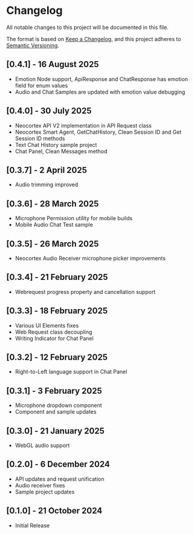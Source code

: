 # Changelog
All notable changes to this project will be documented in this file.

The format is based on [Keep a Changelog](https://keepachangelog.com/en/1.0.0/),
and this project adheres to [Semantic Versioning](https://semver.org/spec/v2.0.0.html).

## [0.4.1] - 16 August 2025
- Emotion Node support, ApiResponse and ChatResponse has emotion field for enum values
- Audio and Chat Samples are updated with emotion value debugging

## [0.4.0] - 30 July 2025
- Neocortex API V2 implementation in API Request class
- Neocortex Smart Agent, GetChatHistory, Clean Session ID and Get Session ID methods
- Text Chat History sample project
- Chat Panel, Clean Messages method

## [0.3.7] - 2 April 2025
- Audio trimming improved

## [0.3.6] - 28 March 2025
- Microphone Permission utility for mobile builds
- Mobile Audio Chat Test sample

## [0.3.5] - 26 March 2025
- Neocortex Audio Receiver microphone picker improvements

## [0.3.4] - 21 February 2025
- Webrequest progress property and cancellation support

## [0.3.3] - 18 February 2025
- Various UI Elements fixes
- Web Request class decoupling
- Writing Indicator for Chat Panel

## [0.3.2] - 12 February 2025
- Right-to-Left language support in Chat Panel

## [0.3.1] - 3 February 2025
- Microphone dropdown component
- Component and sample updates

## [0.3.0] - 21 January 2025
- WebGL audio support

## [0.2.0] - 6 December 2024
- API updates and request unification
- Audio receiver fixes
- Sample project updates

## [0.1.0] - 21 October 2024
- Initial Release
